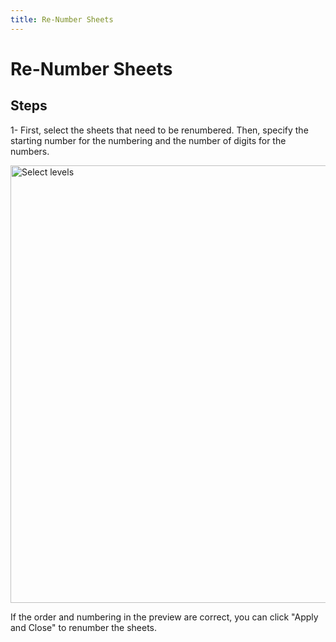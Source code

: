 ```yaml
---
title: Re-Number Sheets
---
```


# Re-Number Sheets

## Steps
1- First, select the sheets that need to be renumbered. Then, specify the starting number for the numbering and the number of digits for the numbers.

<img src="https://pars-bim.github.io/docs/Assets/Re-Number-Sheets.jpg" alt="Select levels" width="700">

If the order and numbering in the preview are correct, you can click "Apply and Close" to renumber the sheets.
